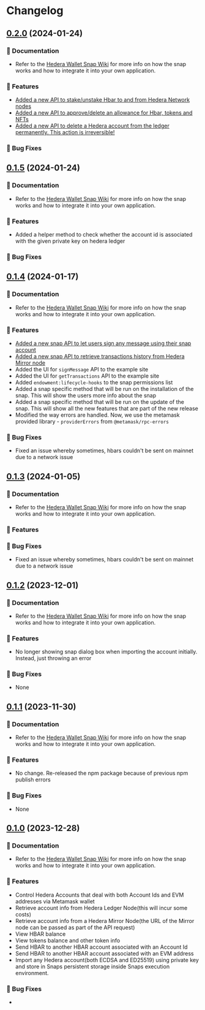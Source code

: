 # Changelog

## [0.2.0](https://github.com/hashgraph/hedera-metamask-snaps/compare/v0.1.5...v0.1.5) (2024-01-24)

### :page_with_curl: Documentation

- Refer to the [Hedera Wallet Snap Wiki](https://docs.tuum.tech/hedera-wallet-snap/) for more info on how the snap works and how to integrate it into your own application.

### :rocket: Features

- [Added a new API to stake/unstake Hbar to and from Hedera Network nodes](https://github.com/hashgraph/hedera-metamask-snaps/issues/54)
- [Added a new API to approve/delete an allowance for Hbar, tokens and NFTs](https://github.com/hashgraph/hedera-metamask-snaps/issues/52)
- [Added a new API to delete a Hedera account from the ledger permanently. This action is irreversible!](https://github.com/hashgraph/hedera-metamask-snaps/issues/53)

### :bug: Bug Fixes

## [0.1.5](https://github.com/hashgraph/hedera-metamask-snaps/compare/v0.1.5...v0.1.5) (2024-01-24)

### :page_with_curl: Documentation

- Refer to the [Hedera Wallet Snap Wiki](https://docs.tuum.tech/hedera-wallet-snap/) for more info on how the snap works and how to integrate it into your own application.

### :rocket: Features

- Added a helper method to check whether the account id is associated with the given private key on hedera ledger

### :bug: Bug Fixes

## [0.1.4](https://github.com/hashgraph/hedera-metamask-snaps/compare/v0.1.4...v0.1.4) (2024-01-17)

### :page_with_curl: Documentation

- Refer to the [Hedera Wallet Snap Wiki](https://docs.tuum.tech/hedera-wallet-snap/) for more info on how the snap works and how to integrate it into your own application.

### :rocket: Features

- [Added a new snap API to let users sign any message using their snap account](https://github.com/hashgraph/hedera-metamask-snaps/issues/31)
- [Added a new snap API to retrieve transactions history from Hedera Mirror node](https://github.com/hashgraph/hedera-metamask-snaps/issues/51)
- Added the UI for `signMessage` API to the example site
- Added the UI for `getTransactions` API to the example site
- Added `endowment:lifecycle-hooks` to the snap permissions list
- Added a snap specific method that will be run on the installation of the snap. This will show the users more info about the snap
- Added a snap specific method that will be run on the update of the snap. This will show all the new features that are part of the new release
- Modified the way errors are handled. Now, we use the metamask provided library - `providerErrors` from `@metamask/rpc-errors`

### :bug: Bug Fixes

- Fixed an issue whereby sometimes, hbars couldn't be sent on mainnet due to a network issue

## [0.1.3](https://github.com/hashgraph/hedera-metamask-snaps/compare/v0.1.3...v0.1.3) (2024-01-05)

### :page_with_curl: Documentation

- Refer to the [Hedera Wallet Snap Wiki](https://docs.tuum.tech/hedera-wallet-snap/) for more info on how the snap works and how to integrate it into your own application.

### :rocket: Features

### :bug: Bug Fixes

- Fixed an issue whereby sometimes, hbars couldn't be sent on mainnet due to a network issue

## [0.1.2](https://github.com/hashgraph/hedera-metamask-snaps/compare/v0.1.2...v0.1.2) (2023-12-01)

### :page_with_curl: Documentation

- Refer to the [Hedera Wallet Snap Wiki](https://docs.tuum.tech/hedera-wallet-snap/) for more info on how the snap works and how to integrate it into your own application.

### :rocket: Features

- No longer showing snap dialog box when importing the account initially. Instead, just throwing an error

### :bug: Bug Fixes

- None

## [0.1.1](https://github.com/hashgraph/hedera-metamask-snaps/compare/v0.1.1...v0.1.1) (2023-11-30)

### :page_with_curl: Documentation

- Refer to the [Hedera Wallet Snap Wiki](https://docs.tuum.tech/hedera-wallet-snap/) for more info on how the snap works and how to integrate it into your own application.

### :rocket: Features

- No change. Re-released the npm package because of previous npm publish errors

### :bug: Bug Fixes

- None

## [0.1.0](https://github.com/hashgraph/hedera-metamask-snaps/compare/v0.1.0...v0.1.0) (2023-12-28)

### :page_with_curl: Documentation

- Refer to the [Hedera Wallet Snap Wiki](https://docs.tuum.tech/hedera-wallet-snap/) for more info on how the snap works and how to integrate it into your own application.

### :rocket: Features

- Control Hedera Accounts that deal with both Account Ids and EVM addresses via Metamask wallet
- Retrieve account info from Hedera Ledger Node(this will incur some costs)
- Retrieve account info from a Hedera Mirror Node(the URL of the Mirror node can be passed as part of the API request)
- View HBAR balance
- View tokens balance and other token info
- Send HBAR to another HBAR account associated with an Account Id
- Send HBAR to another HBAR account associated with an EVM address
- Import any Hedera account(both ECDSA and ED25519) using private key and store in Snaps persistent storage inside Snaps execution environment.

### :bug: Bug Fixes

-

